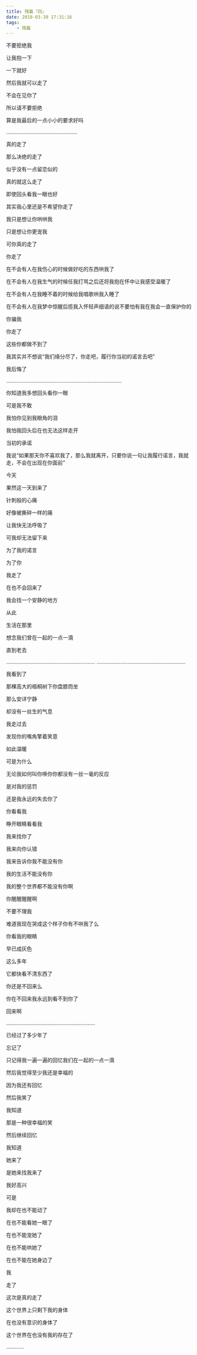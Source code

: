 ```yaml
---
title: 残篇『四』
date: 2010-03-30 17:31:16
tags:
    - 残篇
---
```


不要拒绝我

让我抱一下

一下就好

然后我就可以走了

不会在见你了

所以请不要拒绝

算是我最后的一点小小的要求好吗

…………………………………………

真的走了

那么决绝的走了

似乎没有一点留恋似的

真的就这么走了

即使回头看我一眼也好

其实我心里还是不希望你走了

我只是想让你哄哄我

只是想让你更宠我

可你真的走了

你走了

在不会有人在我伤心的时候做好吃的东西哄我了

在不会有人在我生气的时候任我打骂之后还将我抱在怀中让我感受温暖了

在不会有人在我睡不着的时候给我唱歌哄我入睡了

在不会有人在我梦中惊醒后揽我入怀轻声细语的说不要怕有我在我会一直保护你的

你骗我

你走了

这些你都做不到了

我其实并不想说“我们缘分尽了，你走吧，履行你当初的诺言去吧”

我后悔了

……………………………………………………………………

你知道我多想回头看你一眼

可是我不敢

我怕你见到我眼角的泪

我怕我回头后在也无法这样走开

当初的承诺

我说“如果那天你不喜欢我了，那么我就离开，只要你说一句让我履行诺言，我就走，不会在出现在你面前”

今天

果然这一天到来了

针刺般的心痛

好像被撕碎一样的痛

让我快无法呼吸了

可我却无法留下来

为了我的诺言

为了你

我走了

在也不会回来了

我会找一个安静的地方

从此

生活在那里

想念我们曾在一起的一点一滴

直到老去

……………………………………………………
……………………………………………………

我看到了

那棵高大的梧桐树下你盘膝而坐

那么安详宁静

却没有一丝生的气息

我走过去

发现你的嘴角擎着笑意

如此温暖

可是为什么

无论我如何叫你唤你你都没有一丝一毫的反应

是对我的惩罚

还是我永远的失去你了

你看看我

睁开眼睛看看我

我来找你了

我来向你认错

我来告诉你我不能没有你

我的生活不能没有你

我的整个世界都不能没有你啊

你醒醒醒醒啊

不要不理我

难道我现在哭成这个样子你有不哄我了么

你看我的眼睛

早已成灰色

这么多年

它都快看不清东西了

你还是不回来么

你在不回来我永远到看不到你了

回来啊

……………………………………………………

已经过了多少年了

忘记了

只记得我一遍一遍的回忆我们在一起的一点一滴

然后我觉得至少我还是幸福的

因为我还有回忆

然后我笑了

我知道

那是一种很幸福的笑

然后继续回忆

我知道

她来了

是她来找我来了

我好高兴

可是

我却在也不能动了

在也不能看她一眼了

在也不能宠她了

在也不能哄她了

在也不能在她身边了

我

走了

这次是真的走了

这个世界上只剩下我的身体

在也没有意识的身体了

这个世界在也没有我的存在了

…………